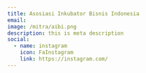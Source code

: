 ```yaml
---
title: Asosiasi Inkubator Bisnis Indonesia
email: 
image: /mitra/aibi.png
description: this is meta description
social:
  - name: instagram
    icon: FaInstagram
    link: https://instagram.com/
---
```

